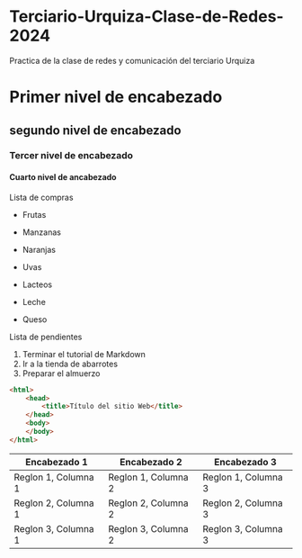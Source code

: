 # Terciario-Urquiza-Clase-de-Redes-2024
Practica de la clase de redes y comunicación del terciario Urquiza

# Primer nivel de encabezado
## segundo nivel de encabezado
### Tercer nivel de encabezado
#### Cuarto nivel de ancabezado

Lista de compras

* Frutas
 * Manzanas
 * Naranjas
 * Uvas

* Lacteos
 * Leche
 * Queso

Lista de pendientes

1. Terminar el tutorial de Markdown
2. Ir a la tienda de abarrotes
3. Preparar el almuerzo

```html
<html>
	<head>
    	<title>Título del sitio Web</title>
	</head>
	<body>
	</body>
</html>
```

|Encabezado 1|Encabezado 2|Encabezado 3|
|---------|---------|---------|
|Reglon 1, Columna 1|Reglon 1, Columna 2|Reglon 1, Columna 3|
|Reglon 2, Columna 1|Reglon 2, Columna 2|Reglon 2, Columna 3|
|Reglon 3, Columna 1|Reglon 3, Columna 2|Reglon 3, Columna 3|
